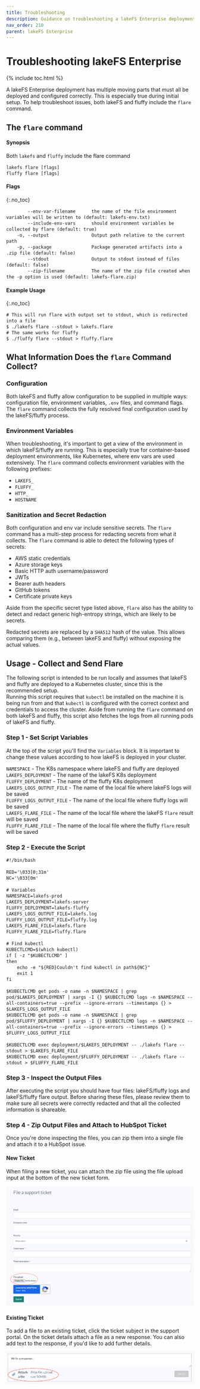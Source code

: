 ```yaml
---
title: Troubleshooting
description: Guidance on troubleshooting a lakeFS Enterprise deployment
nav_order: 210
parent: lakeFS Enterprise
---
```


# Troubleshooting lakeFS Enterprise

{% include toc.html %}

A lakeFS Enterprise deployment has multiple moving parts that must all be deployed and configured correctly. This is especially true during initial setup. To help troubleshoot issues, both lakeFS and fluffy include the `flare` command.

## The `flare` command

#### Synopsis

Both `lakefs` and `fluffy` include the flare command

```
lakefs flare [flags]
fluffy flare [flags]
```

#### Flags
{:.no_toc}

```
        --env-var-filename      the name of the file environment variables will be written to (default: lakefs-env.txt)
        --include-env-vars      should environment variables be collected by flare (default: true)
    -o, --output                Output path relative to the current path
    -p, --package               Package generated artifacts into a .zip file (default: false)
        --stdout                Output to stdout instead of files (default: false)
        --zip-filename          The name of the zip file created when the -p option is used (default: lakefs-flare.zip)
```

#### Example Usage
{:.no_toc}

```shell
# This will run flare with output set to stdout, which is redirected into a file
$ ./lakefs flare --stdout > lakefs.flare
# The same works for fluffy
$ ./fluffy flare --stdout > fluffy.flare
```

## What Information Does the `flare` Command Collect?

### Configuration

Both lakeFS and fluffy allow configuration to be supplied in multiple ways: configuration file, environment variables, `.env` files, and command flags. The `flare` command collects the fully resolved final configuration used by the lakeFS/fluffy process.

### Environment Variables

When troubleshooting, it's important to get a view of the environment in which lakeFS/fluffy are running. This is especially true for container-based deployment environments, like Kubernetes, where env vars are used extensively. The `flare` command collects environment variables with the following prefixes:

- `LAKEFS_`
- `FLUFFY_`
- `HTTP_`
- `HOSTNAME`

### Sanitization and Secret Redaction

Both configuration and env var include sensitive secrets. The `flare` command has a multi-step process for redacting secrets from what it collects. The `flare` command is able to detect the following types of secrets:

- AWS static credentials
- Azure storage keys
- Basic HTTP auth username/password
- JWTs
- Bearer auth headers
- GitHub tokens
- Certificate private keys

Aside from the specific secret type listed above, `flare` also has the ability to detect and redact generic high-entropy strings, which are likely to be secrets.

Redacted secrets are replaced by a `SHA512` hash of the value. This allows comparing them (e.g., between lakeFS and fluffy) without exposing the actual values.


## Usage - Collect and Send Flare

The following script is intended to be run locally and assumes that lakeFS and fluffy are deployed to a Kubernetes cluster, since this is the recommended setup.  
Running this script requires that `kubectl` be installed on the machine it is being run from and that `kubectl` is configured with the correct context and credentials to access the cluster. Aside from running the `flare` command on both lakeFS and fluffy, this script also fetches the logs from all running pods of lakeFS and fluffy.

### Step 1 - Set Script Variables

At the top of the script you'll find the `Variables` block. It is important to change these values according to how lakeFS is deployed in your cluster.  

`NAMESPACE` - The K8s namespace where lakeFS and fluffy are deployed  
`LAKEFS_DEPLOYMENT` - The name of the lakeFS K8s deployment  
`FLUFFY_DEPLOYMENT` - The name of the fluffy K8s deployment  
`LAKEFS_LOGS_OUTPUT_FILE` - The name of the local file where lakeFS logs will be saved  
`FLUFFY_LOGS_OUTPUT_FILE` - The name of the local file where fluffy logs will be saved  
`LAKEFS_FLARE_FILE` - The name of the local file where the lakeFS `flare` result will be saved  
`FLUFFY_FLARE_FILE` - The name of the local file where the fluffy `flare` result will be saved  

### Step 2 - Execute the Script

```shell
#!/bin/bash

RED='\033[0;31m'
NC='\033[0m'

# Variables
NAMESPACE=lakefs-prod
LAKEFS_DEPLOYMENT=lakefs-server
FLUFFY_DEPLOYMENT=lakefs-fluffy
LAKEFS_LOGS_OUTPUT_FILE=lakefs.log
FLUFFY_LOGS_OUTPUT_FILE=fluffy.log
LAKEFS_FLARE_FILE=lakefs.flare
FLUFFY_FLARE_FILE=fluffy.flare

# Find kubectl
KUBECTLCMD=$(which kubectl)
if [ -z "$KUBECTLCMD" ]
then
    echo -e "${RED}Couldn't find kubectl in path${NC}"
    exit 1
fi

$KUBECTLCMD get pods -o name -n $NAMESPACE | grep pod/$LAKEFS_DEPLOYMENT | xargs -I {} $KUBECTLCMD logs -n $NAMESPACE --all-containers=true --prefix --ignore-errors --timestamps {} > $LAKEFS_LOGS_OUTPUT_FILE
$KUBECTLCMD get pods -o name -n $NAMESPACE | grep pod/$FLUFFY_DEPLOYMENT | xargs -I {} $KUBECTLCMD logs -n $NAMESPACE --all-containers=true --prefix --ignore-errors --timestamps {} > $FLUFFY_LOGS_OUTPUT_FILE

$KUBECTLCMD exec deployment/$LAKEFS_DEPLOYMENT -- ./lakefs flare --stdout > $LAKEFS_FLARE_FILE
$KUBECTLCMD exec deployment/$FLUFFY_DEPLOYMENT -- ./lakefs flare --stdout > $FLUFFY_FLARE_FILE
```

### Step 3 - Inspect the Output Files

After executing the script you should have four files: lakeFS/fluffy logs and lakeFS/fluffy flare output. Before sharing these files, please review them to make sure all secrets were correctly redacted and that all the collected information is shareable.

### Step 4 - Zip Output Files and Attach to HubSpot Ticket

Once you're done inspecting the files, you can zip them into a single file and attach it to a HubSpot issue.

#### New Ticket

When filing a new ticket, you can attach the zip file using the file upload input at the bottom of the new ticket form.

![new ticket](../assets/img/flare_new_ticket.png)

#### Existing Ticket

To add a file to an existing ticket, click the ticket subject in the support portal. On the ticket details attach a file as a new response. You can also add text to the response, if you'd like to add further details.

![existing ticket](../assets/img/flare_existing_ticket.png)
